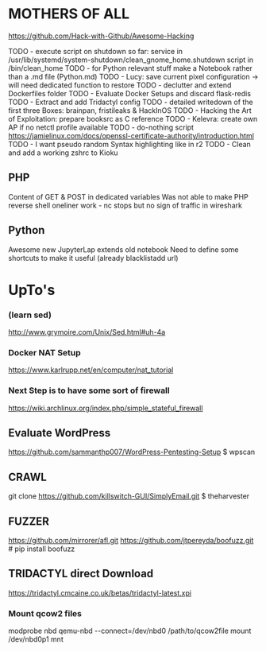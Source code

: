 # MOTHERS OF ALL
https://github.com/Hack-with-Github/Awesome-Hacking

TODO - execute script on shutdown 
       so far:
       service in /usr/lib/systemd/system-shutdown/clean_gnome_home.shutdown
       script in /bin/clean_home
TODO - for Python relevant stuff make a Notebook rather than a .md file (Python.md)
TODO - Lucy: save current pixel configuration -> will need dedicated function to restore
TODO - declutter and extend Dockerfiles folder
TODO - Evaluate Docker Setups and discard flask-redis
TODO - Extract and add Tridactyl config
TODO - detailed writedown of the first three Boxes: brainpan, fristileaks & HackInOS
TODO - Hacking the Art of Exploitation: prepare booksrc as C reference
TODO - Kelevra: create own AP if no netctl profile available
TODO - do-nothing script https://jamielinux.com/docs/openssl-certificate-authority/introduction.html
TODO - I want pseudo random Syntax highlighting like in r2
TODO - Clean and add a working zshrc to Kioku


## PHP
Content of GET & POST in dedicated variables
Was not able to make PHP reverse shell oneliner work - nc stops but no sign of traffic in wireshark

## Python 
Awesome new JupyterLap extends old notebook
Need to define some shortcuts to make it useful (already blacklistadd url)



# UpTo's
### (learn sed)
http://www.grymoire.com/Unix/Sed.html#uh-4a 
### Docker NAT Setup
https://www.karlrupp.net/en/computer/nat_tutorial
### Next Step is to have some sort of firewall
https://wiki.archlinux.org/index.php/simple_stateful_firewall

## Evaluate WordPress
https://github.com/sammanthp007/WordPress-Pentesting-Setup
$ wpscan

## CRAWL
git clone https://github.com/killswitch-GUI/SimplyEmail.git
$ theharvester

## FUZZER
https://github.com/mirrorer/afl.git
https://github.com/jtpereyda/boofuzz.git # pip install boofuzz

## TRIDACTYL direct Download
https://tridactyl.cmcaine.co.uk/betas/tridactyl-latest.xpi


### Mount qcow2 files
modprobe nbd
qemu-nbd --connect=/dev/nbd0 /path/to/qcow2file
mount /dev/nbd0p1 mnt

